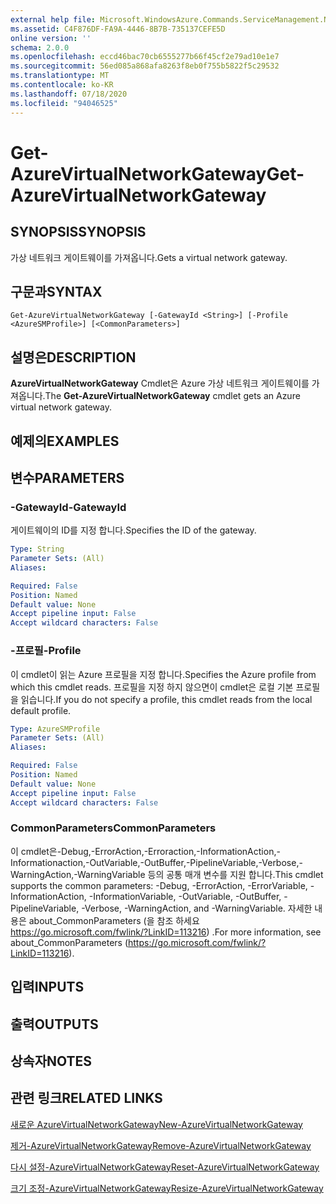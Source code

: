```yaml
---
external help file: Microsoft.WindowsAzure.Commands.ServiceManagement.Network.dll-Help.xml
ms.assetid: C4F876DF-FA9A-4446-8B7B-735137CEFE5D
online version: ''
schema: 2.0.0
ms.openlocfilehash: eccd46bac70cb6555277b66f45cf2e79ad10e1e7
ms.sourcegitcommit: 56ed085a868afa8263f8eb0f755b5822f5c29532
ms.translationtype: MT
ms.contentlocale: ko-KR
ms.lasthandoff: 07/18/2020
ms.locfileid: "94046525"
---
```

# <span data-ttu-id="c4259-101">Get-AzureVirtualNetworkGateway</span><span class="sxs-lookup"><span data-stu-id="c4259-101">Get-AzureVirtualNetworkGateway</span></span>

## <span data-ttu-id="c4259-102">SYNOPSIS</span><span class="sxs-lookup"><span data-stu-id="c4259-102">SYNOPSIS</span></span>
<span data-ttu-id="c4259-103">가상 네트워크 게이트웨이를 가져옵니다.</span><span class="sxs-lookup"><span data-stu-id="c4259-103">Gets a virtual network gateway.</span></span>

## <span data-ttu-id="c4259-104">구문과</span><span class="sxs-lookup"><span data-stu-id="c4259-104">SYNTAX</span></span>

```
Get-AzureVirtualNetworkGateway [-GatewayId <String>] [-Profile <AzureSMProfile>] [<CommonParameters>]
```

## <span data-ttu-id="c4259-105">설명은</span><span class="sxs-lookup"><span data-stu-id="c4259-105">DESCRIPTION</span></span>
<span data-ttu-id="c4259-106">**AzureVirtualNetworkGateway** Cmdlet은 Azure 가상 네트워크 게이트웨이를 가져옵니다.</span><span class="sxs-lookup"><span data-stu-id="c4259-106">The **Get-AzureVirtualNetworkGateway** cmdlet gets an Azure virtual network gateway.</span></span>

## <span data-ttu-id="c4259-107">예제의</span><span class="sxs-lookup"><span data-stu-id="c4259-107">EXAMPLES</span></span>

## <span data-ttu-id="c4259-108">변수</span><span class="sxs-lookup"><span data-stu-id="c4259-108">PARAMETERS</span></span>

### <span data-ttu-id="c4259-109">-GatewayId</span><span class="sxs-lookup"><span data-stu-id="c4259-109">-GatewayId</span></span>
<span data-ttu-id="c4259-110">게이트웨이의 ID를 지정 합니다.</span><span class="sxs-lookup"><span data-stu-id="c4259-110">Specifies the ID of the gateway.</span></span>

```yaml
Type: String
Parameter Sets: (All)
Aliases: 

Required: False
Position: Named
Default value: None
Accept pipeline input: False
Accept wildcard characters: False
```

### <span data-ttu-id="c4259-111">-프로필</span><span class="sxs-lookup"><span data-stu-id="c4259-111">-Profile</span></span>
<span data-ttu-id="c4259-112">이 cmdlet이 읽는 Azure 프로필을 지정 합니다.</span><span class="sxs-lookup"><span data-stu-id="c4259-112">Specifies the Azure profile from which this cmdlet reads.</span></span> <span data-ttu-id="c4259-113">프로필을 지정 하지 않으면이 cmdlet은 로컬 기본 프로필을 읽습니다.</span><span class="sxs-lookup"><span data-stu-id="c4259-113">If you do not specify a profile, this cmdlet reads from the local default profile.</span></span>

```yaml
Type: AzureSMProfile
Parameter Sets: (All)
Aliases: 

Required: False
Position: Named
Default value: None
Accept pipeline input: False
Accept wildcard characters: False
```

### <span data-ttu-id="c4259-114">CommonParameters</span><span class="sxs-lookup"><span data-stu-id="c4259-114">CommonParameters</span></span>
<span data-ttu-id="c4259-115">이 cmdlet은-Debug,-ErrorAction,-Erroraction,-InformationAction,-Informationaction,-OutVariable,-OutBuffer,-PipelineVariable,-Verbose,-WarningAction,-WarningVariable 등의 공통 매개 변수를 지원 합니다.</span><span class="sxs-lookup"><span data-stu-id="c4259-115">This cmdlet supports the common parameters: -Debug, -ErrorAction, -ErrorVariable, -InformationAction, -InformationVariable, -OutVariable, -OutBuffer, -PipelineVariable, -Verbose, -WarningAction, and -WarningVariable.</span></span> <span data-ttu-id="c4259-116">자세한 내용은 about_CommonParameters (을 참조 하세요 https://go.microsoft.com/fwlink/?LinkID=113216) .</span><span class="sxs-lookup"><span data-stu-id="c4259-116">For more information, see about_CommonParameters (https://go.microsoft.com/fwlink/?LinkID=113216).</span></span>

## <span data-ttu-id="c4259-117">입력</span><span class="sxs-lookup"><span data-stu-id="c4259-117">INPUTS</span></span>

## <span data-ttu-id="c4259-118">출력</span><span class="sxs-lookup"><span data-stu-id="c4259-118">OUTPUTS</span></span>

## <span data-ttu-id="c4259-119">상속자</span><span class="sxs-lookup"><span data-stu-id="c4259-119">NOTES</span></span>

## <span data-ttu-id="c4259-120">관련 링크</span><span class="sxs-lookup"><span data-stu-id="c4259-120">RELATED LINKS</span></span>

[<span data-ttu-id="c4259-121">새로운 AzureVirtualNetworkGateway</span><span class="sxs-lookup"><span data-stu-id="c4259-121">New-AzureVirtualNetworkGateway</span></span>](./New-AzureVirtualNetworkGateway.md)

[<span data-ttu-id="c4259-122">제거-AzureVirtualNetworkGateway</span><span class="sxs-lookup"><span data-stu-id="c4259-122">Remove-AzureVirtualNetworkGateway</span></span>](./Remove-AzureVirtualNetworkGateway.md)

[<span data-ttu-id="c4259-123">다시 설정-AzureVirtualNetworkGateway</span><span class="sxs-lookup"><span data-stu-id="c4259-123">Reset-AzureVirtualNetworkGateway</span></span>](./Reset-AzureVirtualNetworkGateway.md)

[<span data-ttu-id="c4259-124">크기 조정-AzureVirtualNetworkGateway</span><span class="sxs-lookup"><span data-stu-id="c4259-124">Resize-AzureVirtualNetworkGateway</span></span>](./Resize-AzureVirtualNetworkGateway.md)


